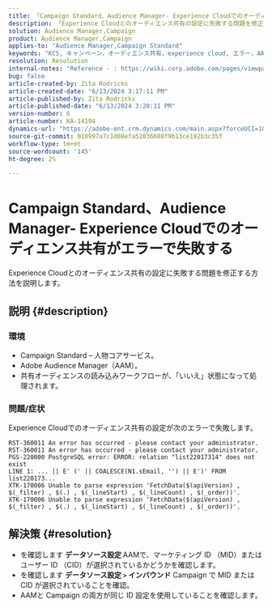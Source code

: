 ```yaml
---
title: 「Campaign Standard、Audience Manager- Experience Cloudでのオーディエンス共有が次のエラーで失敗する」
description: 「Experience Cloudとのオーディエンス共有の設定に失敗する問題を修正する方法を説明します。」
solution: Audience Manager,Campaign
product: Audience Manager,Campaign
applies-to: "Audience Manager,Campaign Standard"
keywords: "KCS, キャンペーン，オーディエンス共有，experience cloud, エラー，AAM"
resolution: Resolution
internal-notes: "Reference - : https://wiki.corp.adobe.com/pages/viewpage.action?pageId=1061261145#space-menu-link-content  Resolved in - https://jira.corp.adobe.com/browse/CAMP-34744"
bug: false
article-created-by: Zita Rodricks
article-created-date: "6/13/2024 3:17:11 PM"
article-published-by: Zita Rodricks
article-published-date: "6/13/2024 3:20:11 PM"
version-number: 6
article-number: KA-14194
dynamics-url: "https://adobe-ent.crm.dynamics.com/main.aspx?forceUCI=1&pagetype=entityrecord&etn=knowledgearticle&id=0497d9fd-9729-ef11-840a-002248084fbb"
source-git-commit: 010997a7c1d08efa52036608f9b13ce192b3c35f
workflow-type: tm+mt
source-wordcount: '145'
ht-degree: 2%

---
```


# Campaign Standard、Audience Manager- Experience Cloudでのオーディエンス共有がエラーで失敗する


Experience Cloudとのオーディエンス共有の設定に失敗する問題を修正する方法を説明します。

## 説明 {#description}


### 環境

- Campaign Standard – 人物コアサービス。
- Adobe Audience Manager（AAM）。
- 共有オーディエンスの読み込みワークフローが、「いいえ」状態になって処理されます。




### 問題/症状

Experience Cloudでのオーディエンス共有の設定が次のエラーで失敗します。


```
RST-360011 An error has occurred - please contact your administrator.
RST-360011 An error has occurred - please contact your administrator.
PGS-220000 PostgreSQL error: ERROR: relation "list22017314" does not exist
LINE 1: ... || E' (' || COALESCE(N1.sEmail, '') || E')' FROM list220173...
XTK-170006 Unable to parse expression 'FetchData($(apiVersion) , $(_filter) , $(.) , $(_lineStart) , $(_lineCount) , $(_order))'.
XTK-170006 Unable to parse expression 'FetchData($(apiVersion) , $(_filter) , $(.) , $(_lineStart) , $(_lineCount) , $(_order))'.
```













## 解決策 {#resolution}


- を確認します <b>データソース設定 </b>AAMで、マーケティング ID （MID）またはユーザー ID （CID）が選択されているかどうかを確認します。
- を確認します <b>データソース設定 `>`  インバウンド</b> Campaign で MID または CID が選択されていることを確認。
- AAMと Campaign の両方が同じ ID 設定を使用していることを確認します。











